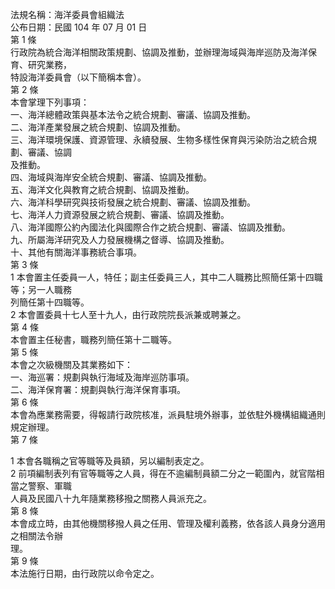 法規名稱：海洋委員會組織法  
公布日期：民國 104 年 07 月 01 日  
第 1 條  
行政院為統合海洋相關政策規劃、協調及推動，並辦理海域與海岸巡防及海洋保育、研究業務，  
特設海洋委員會（以下簡稱本會）。  
第 2 條  
本會掌理下列事項：  
一、海洋總體政策與基本法令之統合規劃、審議、協調及推動。  
二、海洋產業發展之統合規劃、協調及推動。  
三、海洋環境保護、資源管理、永續發展、生物多樣性保育與污染防治之統合規劃、審議、協調  
及推動。  
四、海域與海岸安全統合規劃、審議、協調及推動。  
五、海洋文化與教育之統合規劃、協調及推動。  
六、海洋科學研究與技術發展之統合規劃、審議、協調及推動。  
七、海洋人力資源發展之統合規劃、審議、協調及推動。  
八、海洋國際公約內國法化與國際合作之統合規劃、審議、協調及推動。  
九、所屬海洋研究及人力發展機構之督導、協調及推動。  
十、其他有關海洋事務統合事項。  
第 3 條  
1 本會置主任委員一人，特任；副主任委員三人，其中二人職務比照簡任第十四職等；另一人職務  
列簡任第十四職等。  
2 本會置委員十七人至十九人，由行政院院長派兼或聘兼之。  
第 4 條  
本會置主任秘書，職務列簡任第十二職等。  
第 5 條  
本會之次級機關及其業務如下：  
一、海巡署：規劃與執行海域及海岸巡防事項。  
二、海洋保育署：規劃與執行海洋保育事項。  
第 6 條  
本會為應業務需要，得報請行政院核准，派員駐境外辦事，並依駐外機構組織通則規定辦理。  
第 7 條  


1 本會各職稱之官等職等及員額，另以編制表定之。  
2 前項編制表列有官等職等之人員，得在不逾編制員額二分之一範圍內，就官階相當之警察、軍職  
人員及民國八十九年隨業務移撥之關務人員派充之。  
第 8 條  
本會成立時，由其他機關移撥人員之任用、管理及權利義務，依各該人員身分適用之相關法令辦  
理。  
第 9 條  
本法施行日期，由行政院以命令定之。  


